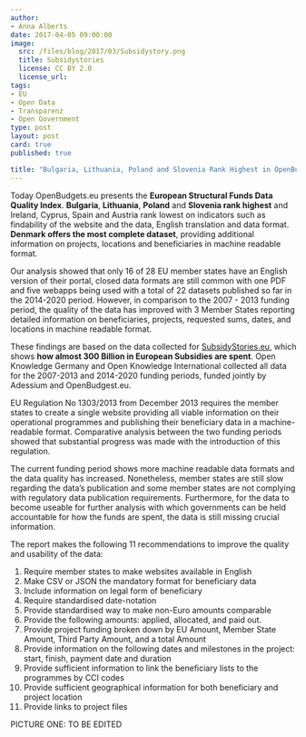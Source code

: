 ```yaml
---
author:
- Anna Alberts
date: 2017-04-05 09:00:00
image:
  src: /files/blog/2017/03/Subsidystory.png
  title: Subsidystories
  license: CC BY 2.0
  license_url:
tags:
- EU
- Open Data
- Transparenz
- Open Government
type: post
layout: post
card: true
published: true

title: "Bulgaria, Lithuania, Poland and Slovenia Rank Highest in OpenBudgets.eu ESIF Data Quality Index."
---
```

Today OpenBudgets.eu presents the **European Structural Funds Data Quality Index**. **Bulgaria**, **Lithuania**, **Poland** and **Slovenia rank highest** and Ireland, Cyprus, Spain and Austria rank lowest on indicators such as findability of the website and the data, English translation and data format. **Denmark offers the most complete dataset**, providing additional information on projects, locations and beneficiaries in machine readable format. 

Our analysis showed that only 16 of 28 EU member states have an English version of their portal, closed data formats are still common with one PDF and five webapps being used with a total of 22 datasets published so far in the 2014-2020 period. However, in comparison to the 2007 - 2013 funding period, the quality of the data has improved with 3 Member States reporting detailed information on beneficiaries, projects, requested sums, dates, and locations in machine readable format. 

These findings are based on the data collected for [SubsidyStories.eu](http://subsidystories.eu/), which shows **how almost 300 Billion in European Subsidies are spent**. Open Knowledge Germany and Open Knowledge International collected all data for the 2007-2013 and 2014-2020 funding periods, funded jointly by Adessium and OpenBudgest.eu.

EU Regulation No 1303/2013 from December 2013 requires the member states to create a single website providing all viable information on their operational programmes and publishing their beneficiary data in a machine-readable format. Comparative analysis between the two funding periods showed that substantial progress was made with the introduction of this regulation. 

The current funding period shows more machine readable data formats and the data quality has increased. Nonetheless, member states are still slow regarding the data’s publication and some member states are not complying with regulatory data publication requirements. Furthermore, for the data to become useable for further analysis with which governments can be held accountable for how the funds are spent, the data is still missing crucial information. 

The report makes the following 11 recommendations to improve the quality and usability of the data: 

1. Require member states to make websites available in English 
2. Make CSV or JSON the mandatory format for beneficiary data 
3. Include information on legal form of beneficiary 
4. Require standardised date-notation
5. Provide standardised way to make non-Euro amounts comparable 
6. Provide the following amounts: applied, allocated, and paid out. 
7. Provide project funding broken down by EU Amount, Member State Amount, Third Party Amount, and a total Amount 
8. Provide information on the following dates and milestones in the project: start, finish, payment date and duration 
9. Provide sufficient information to link the beneficiary lists to the programmes by CCI codes 
10. Provide sufficient geographical information for both beneficiary and project location 
11. Provide links to project files


PICTURE ONE: TO BE EDITED